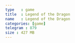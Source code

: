 ```yaml
---
type   : game
title  : Legend of the Dragon
name   : Legend of the Dragon
categories: [game]
telegram : 879
size : 427 MB
---
```



